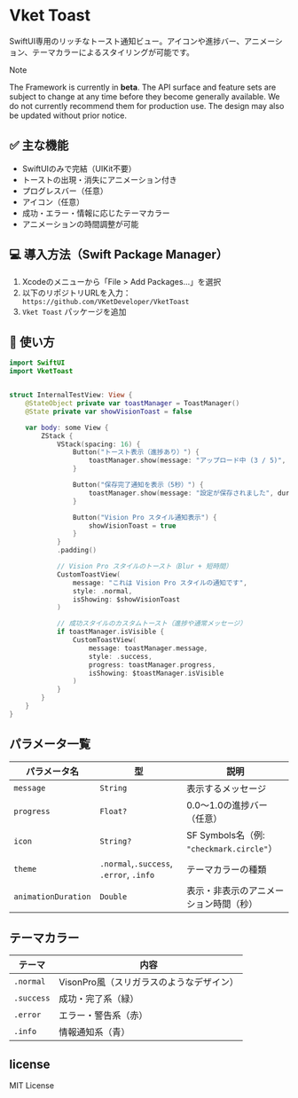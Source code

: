 # Vket Toast

SwiftUI専用のリッチなトースト通知ビュー。アイコンや進捗バー、アニメーション、テーマカラーによるスタイリングが可能です。

> [!NOTE]
> The Framework is currently in **beta**. The API surface and feature sets are subject to change at any time before they become generally available. We do not currently recommend them for production use. The design may also be updated without prior notice.

## ✅ 主な機能

- SwiftUIのみで完結（UIKit不要）
- トーストの出現・消失にアニメーション付き
- プログレスバー（任意）
- アイコン（任意）
- 成功・エラー・情報に応じたテーマカラー
- アニメーションの時間調整が可能

## 💻 導入方法（Swift Package Manager）

1. Xcodeのメニューから「File > Add Packages...」を選択
2. 以下のリポジトリURLを入力：
 ` https://github.com/VKetDeveloper/VketToast`
3. `Vket Toast` パッケージを追加

## 🔧 使い方

```swift
import SwiftUI
import VketToast


struct InternalTestView: View {
    @StateObject private var toastManager = ToastManager()
    @State private var showVisionToast = false

    var body: some View {
        ZStack {
            VStack(spacing: 16) {
                Button("トースト表示（進捗あり）") {
                    toastManager.show(message: "アップロード中 (3 / 5)", progress: 0.6)
                }

                Button("保存完了通知を表示（5秒）") {
                    toastManager.show(message: "設定が保存されました", duration: 5)
                }

                Button("Vision Pro スタイル通知表示") {
                    showVisionToast = true
                }
            }
            .padding()

            // Vision Pro スタイルのトースト（Blur + 短時間）
            CustomToastView(
                message: "これは Vision Pro スタイルの通知です",
                style: .normal,
                isShowing: $showVisionToast
            )

            // 成功スタイルのカスタムトースト（進捗や通常メッセージ）
            if toastManager.isVisible {
                CustomToastView(
                    message: toastManager.message,
                    style: .success,
                    progress: toastManager.progress,
                    isShowing: $toastManager.isVisible
                )
            }
        }
    }
}


```
## パラメータ一覧
| パラメータ名              | 型                             | 説明                                   |
| ------------------- | ----------------------------- | ------------------------------------ |
| `message`           | `String`                      | 表示するメッセージ                            |
| `progress`          | `Float?`                      | 0.0〜1.0の進捗バー（任意）                     |
| `icon`              | `String?`                     | SF Symbols名（例: `"checkmark.circle"`） |
| `theme`             | `.normal`,`.success`, `.error`, `.info` | テーマカラーの種類                            |
| `animationDuration` | `Double`                      | 表示・非表示のアニメーション時間（秒）                  |

## テーマカラー
| テーマ        | 内容         |
| ---------- | ---------- |
| `.normal` | VisonPro風（スリガラスのようなデザイン）  |
| `.success` | 成功・完了系（緑）  |
| `.error`   | エラー・警告系（赤） |
| `.info`    | 情報通知系（青）   |

## license
MIT License
